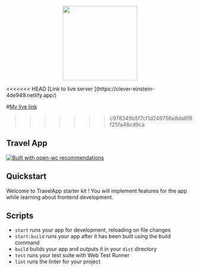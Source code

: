 <p align="center">
  <img width="200" src="https://open-wc.org/hero.png"></img>
</p>
<<<<<<< HEAD
[Link to live server ](https://clever-einstein-4de949.netlify.app/)


#[My live link](https://clever-einstein-4de949.netlify.app/)
>>>>>>> c978349b5f7cf1d249756e8da6f8f25fa48cd9ca
## Travel App

[![Built with open-wc recommendations](https://img.shields.io/badge/built%20with-open--wc-blue.svg)](https://github.com/open-wc)

## Quickstart

Welcome to TravelApp starter kit ! You will implement features for the app while learning about frontend development. 

## Scripts

- `start` runs your app for development, reloading on file changes
- `start:build` runs your app after it has been built using the build command
- `build` builds your app and outputs it in your `dist` directory
- `test` runs your test suite with Web Test Runner
- `lint` runs the linter for your project
